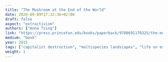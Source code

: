 ```yaml
---
title: "The Mushroom at the End of the World"
date: 2020-09-09T17:32:36+02:00
draft: false
aspect: "extractivism"
authors: ["Anna Tsing"]
link: "https://press.princeton.edu/books/paperback/9780691178325/the-mushroom-at-the-end-of-the-world"
medium: "book"
year: 2015
tags: ["capitalist destruction", "multispecies landscapes", "life on earth"]
weight: 1
---
```


